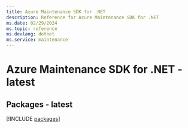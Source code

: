 ```yaml
---
title: Azure Maintenance SDK for .NET
description: Reference for Azure Maintenance SDK for .NET
ms.date: 02/29/2024
ms.topic: reference
ms.devlang: dotnet
ms.service: maintenance
---
```

# Azure Maintenance SDK for .NET - latest
## Packages - latest
[!INCLUDE [packages](maintenance-index.md)]